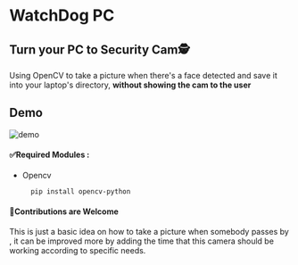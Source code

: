 # WatchDog PC
## Turn your PC to Security Cam🕵
Using OpenCV to take a picture when there's a face detected and save it into your laptop's directory, **without showing the cam to the user**
## Demo
![demo](assets/page.png)
#### ✅Required Modules :
  - Opencv   
    ```bash
      pip install opencv-python
    ```
    
#### 🙌Contributions are Welcome
This is just a basic idea on how to take a picture when somebody passes by , it can be improved more by adding the time that this camera should be working according to specific needs.


 
